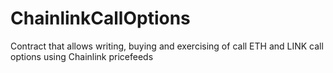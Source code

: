 # ChainlinkCallOptions
Contract that allows writing, buying and exercising of call ETH and LINK call options using Chainlink pricefeeds 
